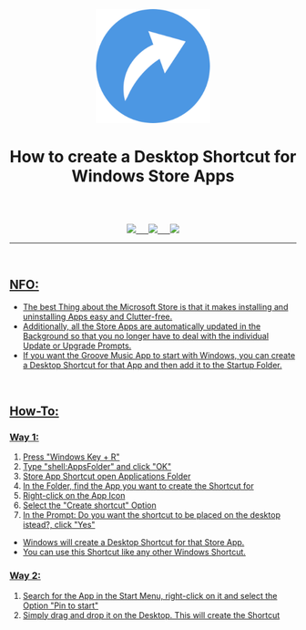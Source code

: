 <p align="center"><img src="https://github.com/K3V1991/Create-Desktop-Shortcut-Windows-Store-Apps/blob/main/Shortcut.png" width="200"></a>
<h1 align="center"><b>How to create a Desktop Shortcut for Windows Store Apps</b></h1>
<br />
<br />

<p align="center">
<a href="https://ko-fi.com/k3v1991" alt="Ko-fi"><img src="https://img.shields.io/badge/Ko--fi-F16061?style=for-the-badge&logo=ko-fi&logoColor=white"> &emsp;
<a href="https://www.paypal.com/cgi-bin/webscr?cmd=_s-xclick&hosted_button_id=HW8B98TVDLKWA" alt="PayPal"><img src="https://img.shields.io/badge/PayPal-00457C?style=for-the-badge&logo=paypal&logoColor=white"> &emsp;
<a href="https://github.com/K3V1991/Donate-Crypto/blob/main/README.md" alt="Crypto"><img src="https://img.shields.io/badge/Bitcoin-000?style=for-the-badge&logo=bitcoin&logoColor=white">
</p>
<hr />
<br />

## NFO:
* The best Thing about the Microsoft Store is that it makes installing and uninstalling Apps easy and Clutter-free. 
* Additionally, all the Store Apps are automatically updated in the Background so that you no longer have to deal with the individual Update or Upgrade Prompts. 
* If you want the Groove Music App to start with Windows, you can create a Desktop Shortcut for that App and then add it to the Startup Folder. 
<br />

## How-To:

### Way 1:
1. Press "Windows Key + R"
2. Type "shell:AppsFolder" and click "OK"
3. Store App Shortcut open Applications Folder
4. In the Folder, find the App you want to create the Shortcut for
5. Right-click on the App Icon
6. Select the "Create shortcut" Option
7. In the Prompt: Do you want the shortcut to be placed on the desktop istead?, click "Yes"
* Windows will create a Desktop Shortcut for that Store App. 
* You can use this Shortcut like any other Windows Shortcut.

### Way 2:
1. Search for the App in the Start Menu, right-click on it and select the Option "Pin to start"
2. Simply drag and drop it on the Desktop. This will create the Shortcut
